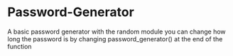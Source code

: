 # Password-Generator
A basic password generator with the random module 
you can change how long the password is by changing password_generator() at the end of the function 
